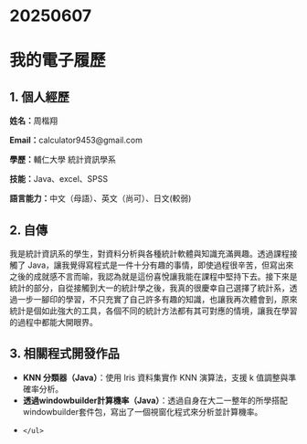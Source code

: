 # 20250607
</head>
<body>

  <h1>我的電子履歷</h1>

  <div class="section">
    <h2>1. 個人經歷</h2>
    <p><strong>姓名：</strong>周楷翔</p>
    <p><strong>Email：</strong>calculator9453@gmail.com</p>
    <p><strong>學歷：</strong>輔仁大學 統計資訊學系</p>
    <p><strong>技能：</strong>Java、excel、SPSS</p>
    <p><strong>語言能力：</strong>中文（母語）、英文（尚可）、日文(較弱)</p>
  </div>

  <div class="section">
    <h2>2. 自傳</h2>
    <p>
      我是統計資訊系的學生，對資料分析與各種統計軟體與知識充滿興趣。透過課程接觸了 Java，讓我覺得寫程式是一件十分有趣的事情，即使過程很辛苦，但寫出來之後的成就感不言而喻，我認為就是這份喜悅讓我能在課程中堅持下去。接下來是統計的部分，自從接觸到大一的統計學之後，我真的很慶幸自己選擇了統計系，透過一步一腳印的學習，不只充實了自己許多有趣的知識，也讓我再次體會到，原來統計是個如此強大的工具，各個不同的統計方法都有其可對應的情境，讓我在學習的過程中都能大開眼界。
    </p>
  </div>

  <div class="section">
    <h2>3. 相關程式開發作品</h2>
    <ul>
      <li>
        <strong>KNN 分類器（Java）</strong>：使用 Iris 資料集實作 KNN 演算法，支援 k 值調整與準確率分析。
      </li>
      <li>
           <strong>透過windowbuilder計算機率（Java）</strong>：透過自身在大二一整年的所學搭配windowbuilder套件包，寫出了一個視窗化程式來分析並計算機率。
      </li>
      <li>

    </ul>
  </div>

</body>
</html>
